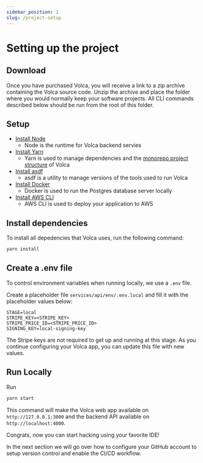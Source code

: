 ```yaml
---
sidebar_position: 1
slug: /project-setup
---
```


# Setting up the project

## Download

Once you have purchased Volca, you will receive a link to a zip archive containing the Volca source code. Unzip the archive and place the folder where you would normally keep your software projects. All CLI commands described below should be run from the root of this folder.

## Setup

- [Install Node](https://nodejs.org/en/download/)
  - Node is the runtime for Volca backend servies
- [Install Yarn](https://classic.yarnpkg.com/lang/en/docs/install)
  - Yarn is used to manage dependencies and the [monorepo project structure](/docs/overview) of Volca
- [Install asdf](https://asdf-vm.com/guide/getting-started.html)
  - asdf is a utility to manage versions of the tools used to run Volca
- [Install Docker](https://docs.docker.com/get-docker/)
  - Docker is used to run the Postgres database server locally
- [Install AWS CLI](https://docs.aws.amazon.com/cli/latest/userguide/getting-started-install.html)
  - AWS CLI is used to deploy your application to AWS

## Install dependencies

To install all depedencies that Volca uses, run the following command:

```bash
yarn install
```

## Create a .env file

To control environment variables when running locally, we use a `.env` file.

Create a placeholder file `services/api/env/.env.local` and fill it with the placeholder values below:

```text title="services/api/env/.env.local"
STAGE=local
STRIPE_KEY=<STRIPE_KEY>
STRIPE_PRICE_ID=<STRIPE_PRICE_ID>
SIGNING_KEY=local-signing-key
```

The Stripe keys are not required to get up and running at this stage. As you continue configuring your Volca app, you can update this file with new values.

## Run Locally

Run

```bash
yarn start
```

This command will make the Volca web app available on `http://127.0.0.1:3000` and the backend API available on `http://localhost:4000`.

Congrats, now you can start hacking using your favorite IDE!

In the next section we will go over how to configure your GitHub account to setup version control and enable the CI/CD workflow.
